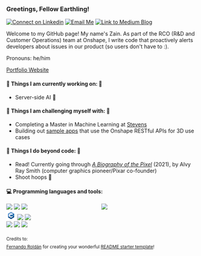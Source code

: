 ### Greetings, Fellow Earthling!

[![Connect on Linkedin](https://img.shields.io/badge/-LinkedIn-blue?style=flat&logo=Linkedin&logoColor=white)](https://www.linkedin.com/in/zain-train/)
[![Email Me](https://img.shields.io/badge/Email-MS%20Outlook-blue)](mailto:sraza@ptc.com)
[![Link to Medium Blog](https://img.shields.io/badge/Medium-Blog-black)](https://img.shields.io/badge/Medium-Blog-black)

Welcome to my GitHub page! My name's Zain. As part of the RCO (R&D and Customer Operations) team at Onshape, I write code that proactively alerts developers about issues in our product (so users don't have to :).

Pronouns: he/him

[Portfolio Website](https://zainraza.me/)

#### 🌱 Things I am currently working on: 🌱
- Server-side AI 🤖

#### 💪 Things I am challenging myself with: 💪
- Completing a Master in Machine Learning at [Stevens](https://www.stevens.edu/)
- Building out [sample apps](https://github.com/sraza-onshape/OnshapeExperiments/) that use the Onshape RESTful APIs for 3D use cases

#### 🚀 Things I do beyond code: 🚀
- Read! Currently going through [*A Biography of the Pixel*](http://alvyray.com/DigitalLight/default.htm) (2021), by Alvy Ray Smith (computer graphics pioneer/Pixar co-founder)
- Shoot hoops 🏀

#### :computer: Programming languages and tools: 
<p>
	<img width="50%" align="right" src="https://github-readme-stats.vercel.app/api?username=sraza-onshape&show_icons=true&hide_border=true" />

<code><img width="10%" src="https://www.vectorlogo.zone/logos/java/java-ar21.svg"></code>
<code><img width="10%" src="https://www.vectorlogo.zone/logos/python/python-ar21.svg"></code>
<code><img width="5%" src="https://www.vectorlogo.zone/logos/pytorch/pytorch-icon.svg"></code>
<br />
<code><img width="5%" src="https://raw.githubusercontent.com/edent/SuperTinyIcons/master/images/svg/cplusplus.svg"></code>
<code><img width="10%" src="https://upload.vectorlogo.zone/logos/threejs/images/3453d6aa-b9c2-48b3-b2c1-97aa80b5525e.svg"></code>
<code><img width="5%" src="https://www.vectorlogo.zone/logos/typescriptlang/typescriptlang-icon.svg"></code>
<br />
<code><img width="10%" src="https://www.vectorlogo.zone/logos/getbootstrap/getbootstrap-ar21.svg"></code>
<code><img width="10%" src="https://iconape.com/wp-content/files/ef/351194/svg/351194.svg"></code>
<code><img width="10%" src="https://www.vectorlogo.zone/logos/nodejs/nodejs-horizontal.svg"></code>
</p>

<sub>Credits to: <br/>[Fernando Roldán](https://github.com/FernandoRoldan93) for creating your wonderful [README starter template](https://github.com/kautukkundan/Awesome-Profile-README-templates/blob/master/elaborate/FernandoRoldan93.md)!</sub>
